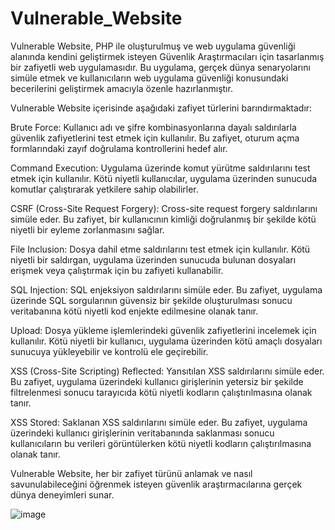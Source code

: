 # Vulnerable_Website

Vulnerable Website, PHP ile oluşturulmuş ve web uygulama güvenliği alanında kendini geliştirmek isteyen Güvenlik Araştırmacıları için tasarlanmış bir zafiyetli web uygulamasıdır. Bu uygulama, gerçek dünya senaryolarını simüle etmek ve kullanıcıların web uygulama güvenliği konusundaki becerilerini geliştirmek amacıyla özenle hazırlanmıştır.

Vulnerable Website içerisinde aşağıdaki zafiyet türlerini barındırmaktadır:

Brute Force: Kullanıcı adı ve şifre kombinasyonlarına dayalı saldırılarla güvenlik zafiyetlerini test etmek için kullanılır. Bu zafiyet, oturum açma formlarındaki zayıf doğrulama kontrollerini hedef alır.

Command Execution: Uygulama üzerinde komut yürütme saldırılarını test etmek için kullanılır. Kötü niyetli kullanıcılar, uygulama üzerinden sunucuda komutlar çalıştırarak yetkilere sahip olabilirler.

CSRF (Cross-Site Request Forgery): Cross-site request forgery saldırılarını simüle eder. Bu zafiyet, bir kullanıcının kimliği doğrulanmış bir şekilde kötü niyetli bir eyleme zorlanmasını sağlar.

File Inclusion: Dosya dahil etme saldırılarını test etmek için kullanılır. Kötü niyetli bir saldırgan, uygulama üzerinden sunucuda bulunan dosyaları erişmek veya çalıştırmak için bu zafiyeti kullanabilir.

SQL Injection: SQL enjeksiyon saldırılarını simüle eder. Bu zafiyet, uygulama üzerinde SQL sorgularının güvensiz bir şekilde oluşturulması sonucu veritabanına kötü niyetli kod enjekte edilmesine olanak tanır.

Upload: Dosya yükleme işlemlerindeki güvenlik zafiyetlerini incelemek için kullanılır. Kötü niyetli bir kullanıcı, uygulama üzerinden kötü amaçlı dosyaları sunucuya yükleyebilir ve kontrolü ele geçirebilir.

XSS (Cross-Site Scripting) Reflected: Yansıtılan XSS saldırılarını simüle eder. Bu zafiyet, uygulama üzerindeki kullanıcı girişlerinin yetersiz bir şekilde filtrelenmesi sonucu tarayıcıda kötü niyetli kodların çalıştırılmasına olanak tanır.

XSS Stored: Saklanan XSS saldırılarını simüle eder. Bu zafiyet, uygulama üzerindeki kullanıcı girişlerinin veritabanında saklanması sonucu kullanıcıların bu verileri görüntülerken kötü niyetli kodların çalıştırılmasına olanak tanır.

Vulnerable Website, her bir zafiyet türünü anlamak ve nasıl savunulabileceğini öğrenmek isteyen güvenlik araştırmacılarına gerçek dünya deneyimleri sunar.


![image](https://github.com/ELMASTAS/Vulnerable_Website/assets/20702194/90347233-00df-46b1-859c-09bcda509808)
